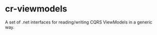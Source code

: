 cr-viewmodels
=============

A set of .net interfaces for reading/writing CQRS ViewModels in a generic way.
